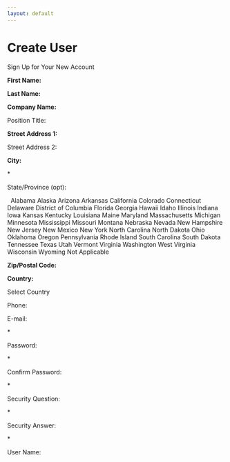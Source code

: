 ```yaml
---
layout: default
---
```

# Create User

Sign Up for Your New Account

**First Name:**

**Last Name:**

**Company Name:**

Position Title:

**Street Address 1:**

Street Address 2:

**City:**

\*

State/Province (opt):

  Alabama Alaska Arizona Arkansas California Colorado Connecticut
Delaware District of Columbia Florida Georgia Hawaii Idaho Illinois
Indiana Iowa Kansas Kentucky Louisiana Maine Maryland Massachusetts
Michigan Minnesota Mississippi Missouri Montana Nebraska Nevada New
Hampshire New Jersey New Mexico New York North Carolina North Dakota
Ohio Oklahoma Oregon Pennsylvania Rhode Island South Carolina South
Dakota Tennessee Texas Utah Vermont Virginia Washington West Virginia
Wisconsin Wyoming Not Applicable

**Zip/Postal Code:**

**Country:**

Select Country

Phone:

E-mail:

\*

Password:

\*

Confirm Password:

\*

Security Question:

\*

Security Answer:

\*

User Name:
